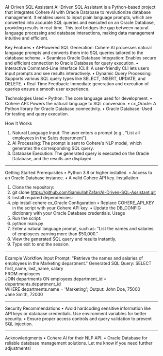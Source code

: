 AI-Driven SQL Assistant
AI-Driven SQL Assistant is a Python-based project that integrates Cohere AI with Oracle Database to revolutionize database management. It enables users to input plain language prompts, which are converted into accurate SQL queries and executed on an Oracle Database, providing results in real-time. This tool bridges the gap between natural language processing and database interactions, making data management intuitive and efficient.

Key Features
•	AI-Powered SQL Generation: Cohere AI processes natural language prompts and converts them into SQL queries tailored to the database schema.
•	Seamless Oracle Database Integration: Enables secure and efficient connection to Oracle Database for query execution.
•	Interactive Command-Line Interface (CLI): A user-friendly CLI lets users input prompts and see results interactively.
•	Dynamic Query Processing: Supports various SQL query types like SELECT, INSERT, UPDATE, and DELETE.
•	Real-Time Feedback: Immediate generation and execution of queries ensure a smooth user experience.

Technologies Used
•	Python: The core language used for development.
•	Cohere API: Powers the natural language to SQL conversion.
•	cx_Oracle: A Python library for Oracle Database connectivity.
•	Oracle Database: Used for testing and query execution.

How It Works
1.	Natural Language Input: The user enters a prompt (e.g., "List all employees in the Sales department").
2.	AI Processing: The prompt is sent to Cohere's NLP model, which generates the corresponding SQL query.
3.	Database Execution: The generated query is executed on the Oracle Database, and the results are displayed.
________________________________________
Getting Started
Prerequisites
•	Python 3.8 or higher installed.
•	Access to an Oracle Database instance.
•	A valid Cohere API key.
Installation
1.	Clone the repository: 
2.	git clone https://github.com/SamiullahZafar/AI-Driven-SQL-Assistant.git
3.	Install required dependencies: 
4.	pip install cohere cx_Oracle
Configuration
•	Replace COHERE_API_KEY in the script with your Cohere API key.
•	Update the DB_CONFIG dictionary with your Oracle Database credentials.
Usage
1.	Run the script: 
2.	python main.py
3.	Enter a natural language prompt, such as:
"List the names and salaries of employees earning more than $50,000."
4.	View the generated SQL query and results instantly.
5.	Type exit to end the session.
________________________________________
Example Workflow
Input Prompt:
"Retrieve the names and salaries of employees in the Marketing department."
Generated SQL Query:
SELECT first_name, last_name, salary  
FROM employees  
JOIN departments ON employees.department_id = departments.department_id  
WHERE departments.name = 'Marketing';
Output:
John Doe, 75000  
Jane Smith, 72000  
________________________________________
Security Recommendations
•	Avoid hardcoding sensitive information like API keys or database credentials. Use environment variables for better security.
•	Ensure proper access controls and query validation to prevent SQL injection.
________________________________________
Acknowledgments
•	Cohere AI for their NLP API.
•	Oracle Database for reliable database management solutions.
Let me know if you need further adjustments!

